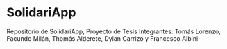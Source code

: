 # SolidariApp
Repositorio de SolidariApp, Proyecto de Tesis
Integrantes: Tomás Lorenzo, Facundo Milán, Thomás Alderete, Dylan Carrizo y Francesco Albini
